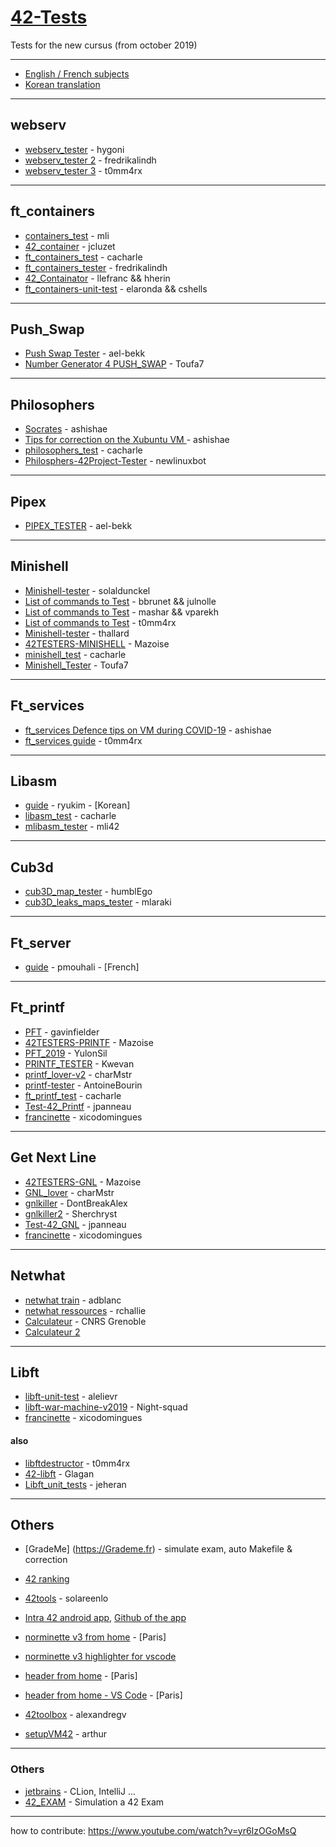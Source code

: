 # [42-Tests](https://github.com/Kwevan/42-Tests)

Tests for the new cursus (from october 2019)

---

* [English / French subjects](https://github.com/Kwevan/42_Subjects_2020_with_versioning) 
* [Korean translation](https://github.com/42seoul-translation/subject_ko)  

---

## webserv

* [webserv_tester](https://github.com/hygoni/webserv_tester) - hygoni
* [webserv_tester 2](https://github.com/fredrikalindh/webserv_tester) - fredrikalindh
* [webserv_tester 3](https://github.com/t0mm4rx/webserv/tree/main/tests) - t0mm4rx

---

## ft\_containers

* [containers_test](https://github.com/mli42/containers_test) - mli
* [42_container](https://github.com/JCluzet/42_container_tester) - jcluzet
* [ft_containers_test](https://github.com/cacharle/ft_containers_test) - cacharle
* [ft_containers_tester](https://github.com/fredrikalindh/ft_containers_tester) - fredrikalindh
* [42_Containator](https://github.com/llefranc/42_Containator) - llefranc && hherin
* [ft_containers-unit-test](https://github.com/divinepet/ft_containers-unit-test) - elaronda && cshells

---

## Push_Swap

* [Push Swap Tester](https://github.com/ael-bekk/push_swap_tester.git) - ael-bekk
* [Number Generator 4 PUSH_SWAP](https://github.com/Toufa7/Push_Swap_Random_Number_Generator) - Toufa7

---




## Philosophers

* [Socrates](https://github.com/nesvoboda/socrates) - ashishae
* [Tips for correction on the Xubuntu VM ](https://www.notion.so/philosophers-VM-c60be9c836084edfbcd9c07e29b429c4) - ashishae
* [philosophers_test](https://github.com/cacharle/philosophers_test) - cacharle
* [Philosphers-42Project-Tester](https://github.com/newlinuxbot/Philosphers-42Project-Tester) - newlinuxbot

---

## Pipex
* [PIPEX_TESTER](https://github.com/ael-bekk/PIPEX_TESTER) - ael-bekk

---

## Minishell

* [Minishell-tester](https://github.com/solaldunckel/minishell-tester) - solaldunckel
* [List of commands to Test](https://docs.google.com/spreadsheets/d/1BLU6C9S7aoCl01x74GiW7s4xpEWWJ1cPrMTcLwISruk/edit#gid=1627853444) - bbrunet && julnolle
* [List of commands to Test](https://docs.google.com/spreadsheets/d/1fniV2dSRB5TaFGyX3O-iK0u61xR5jDdkFKYonKpilIc/edit#gid=0) - mashar && vparekh
* [List of commands to Test](https://github.com/t0mm4rx/minishell_tests) - t0mm4rx
* [Minishell-tester](https://github.com/thallard/minishell_tester) - thallard
* [42TESTERS-MINISHELL](https://github.com/Mazoise/42TESTERS-MINISHELL) - Mazoise
* [minishell_test](https://github.com/cacharle/minishell_test) - cacharle
* [Minishell_Tester](https://github.com/Toufa7/Minishell_Tester) - Toufa7

---

## Ft_services

* [ft_services Defence tips on VM during COVID-19](https://www.notion.so/Ft_services-VM-852d4f9b0d9a42c1a2de921e4a2ac417) - ashishae
* [ft_services guide](https://github.com/t0mm4rx/ft_services) - t0mm4rx

--- 

## Libasm

* [guide](https://www.notion.so/Libasm-3c94bbc7df234499b012f6ae82b84dc2) - ryukim - [Korean]
* [libasm_test](https://github.com/cacharle/libasm_test) - cacharle
* [mlibasm_tester](https://github.com/mli42/mlibasm_tester) - mli42

---

## Cub3d

* [cub3D_map_tester](https://github.com/humblEgo/cub3D_map_tester) - humblEgo
* [cub3D_leaks_maps_tester](https://github.com/mlaraki/cub3D_leaks_maps_tester) - mlaraki 
---

## Ft_server

* [guide](https://github.com/pmouhali/ft_server) - pmouhali - [French]

---

## Ft_printf

* [PFT](https://github.com/gavinfielder/pft) - gavinfielder
* [42TESTERS-PRINTF](https://github.com/Mazoise/42TESTERS-PRINTF) - Mazoise
* [PFT_2019](https://github.com/YulonSil/PFT_2019.git) - YulonSil
* [PRINTF_TESTER](https://github.com/Kwevan/PRINTF_TESTER.git) - Kwevan
* [printf_lover-v2](https://github.com/charMstr/printf_lover_v2.git) - charMstr
* [printf-tester](https://github.com/AntoineBourin/printf-tester.git) - AntoineBourin
* [ft_printf_test](https://github.com/cacharle/ft_printf_test) - cacharle
* [Test-42_Printf](https://github.com/PandaCoustik/Test-42) - jpanneau
* [francinette](https://github.com/xicodomingues/francinette) - xicodomingues

---

## Get Next Line

* [42TESTERS-GNL](https://github.com/Mazoise/42TESTERS-GNL) - Mazoise
* [GNL_lover](https://github.com/charMstr/GNL_lover) - charMstr
* [gnlkiller](https://github.com/DontBreakAlex/gnlkiller) - DontBreakAlex
* [gnlkiller2](https://github.com/Sherchryst/gnlkiller) - Sherchryst  
* [Test-42_GNL](https://github.com/PandaCoustik/Test-42) - jpanneau    
* [francinette](https://github.com/xicodomingues/francinette) - xicodomingues

---

## Netwhat

* [netwhat train](https://github.com/adblanc/netwhat42-train) - adblanc
* [netwhat ressources](https://github.com/rchallie/netwhat) - rchallie
* [Calculateur](http://cric.grenoble.cnrs.fr/Administrateurs/Outils/CalculMasque/) - CNRS Grenoble 
* [Calculateur 2 ](https://www.site24x7.com/fr/tools/ipv4-sous-reseau-calculatrice.html)

---

## Libft

* [libft-unit-test](https://github.com/alelievr/libft-unit-test) - alelievr
* [libft-war-machine-v2019](https://github.com/Night-squad/libft-war-machine-v2019) - Night-squad
* [francinette](https://github.com/xicodomingues/francinette) - xicodomingues

#### also

* [libftdestructor](https://github.com/t0mm4rx/libftdestructor) - t0mm4rx
* [42-libft](https://github.com/Glagan/42-libft) - Glagan
* [Libft_unit_tests](https://github.com/jeheran/Libft_unit_tests) - jeheran

--- 

## Others

* [GradeMe] (https://Grademe.fr) - simulate exam, auto Makefile & correction
* [42 ranking](https://find-peers.herokuapp.com/)
* [42tools](https://github.com/solareenlo/42tools) - solareenlo
* [Intra 42 android app](https://play.google.com/store/apps/details?id=com.paulvarry.intra42&hl=fr), 
  [Github of the app](https://github.com/pvarry/intra42)
* [norminette v3 from home](https://github.com/42School/norminette) - [Paris]
* [norminette v3 highlighter for vscode](https://github.com/Mariusmivw/vscode-42-norminette-3-highlighter)
* [header from home](https://github.com/pbondoer/vim-42header) - [Paris]
* [header from home - VS Code](https://marketplace.visualstudio.com/items?itemName=kube.42header&ssr=false#overview) - [Paris]

* [42toolbox](https://github.com/alexandregv/42toolbox) - alexandregv
* [setupVM42](https://github.com/Velovo/setupvm42) - arthur
 
---
 
### Others
 
* [jetbrains](https://www.jetbrains.com/community/education/#students) - CLion, IntelliJ ...
* [42_EXAM](https://github.com/JCluzet/42_EXAM) - Simulation a 42 Exam

---

how to contribute: https://www.youtube.com/watch?v=yr6IzOGoMsQ
 
